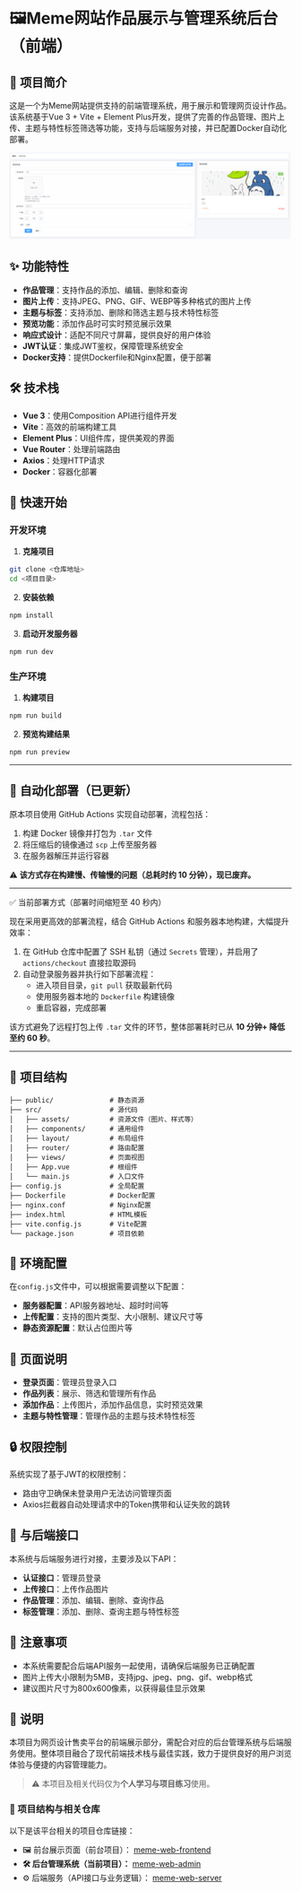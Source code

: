 # 🖼Meme网站作品展示与管理系统后台（前端）

## 🎨 项目简介

这是一个为Meme网站提供支持的前端管理系统，用于展示和管理网页设计作品。该系统基于Vue 3 + Vite + Element Plus开发，提供了完善的作品管理、图片上传、主题与特性标签筛选等功能，支持与后端服务对接，并已配置Docker自动化部署。

![预览](public/预览.png)

## ✨ 功能特性

- **作品管理**：支持作品的添加、编辑、删除和查询
- **图片上传**：支持JPEG、PNG、GIF、WEBP等多种格式的图片上传
- **主题与标签**：支持添加、删除和筛选主题与技术特性标签
- **预览功能**：添加作品时可实时预览展示效果
- **响应式设计**：适配不同尺寸屏幕，提供良好的用户体验
- **JWT认证**：集成JWT鉴权，保障管理系统安全
- **Docker支持**：提供Dockerfile和Nginx配置，便于部署

## 🛠️ 技术栈

- **Vue 3**：使用Composition API进行组件开发
- **Vite**：高效的前端构建工具
- **Element Plus**：UI组件库，提供美观的界面
- **Vue Router**：处理前端路由
- **Axios**：处理HTTP请求
- **Docker**：容器化部署

## 🚀 快速开始

### 开发环境

1. **克隆项目**

```bash
git clone <仓库地址>
cd <项目目录>
```

2. **安装依赖**

```bash
npm install
```

3. **启动开发服务器**

```bash
npm run dev
```

### 生产环境

1. **构建项目**

```bash
npm run build
```

2. **预览构建结果**

```bash
npm run preview
```

---

## 🔧 自动化部署（已更新）

原本项目使用 GitHub Actions 实现自动部署，流程包括：

1. 构建 Docker 镜像并打包为 `.tar` 文件
2. 将压缩后的镜像通过 `scp` 上传至服务器
3. 在服务器解压并运行容器

⚠️ **该方式存在构建慢、传输慢的问题（总耗时约 10 分钟），现已废弃。**

------

✅ 当前部署方式（部署时间缩短至 40 秒内）

现在采用更高效的部署流程，结合 GitHub Actions 和服务器本地构建，大幅提升效率：

1. 在 GitHub 仓库中配置了 SSH 私钥（通过 `Secrets` 管理），并启用了 `actions/checkout` 直接拉取源码
2. 自动登录服务器并执行如下部署流程：
   - 进入项目目录，`git pull` 获取最新代码
   - 使用服务器本地的 `Dockerfile` 构建镜像
   - 重启容器，完成部署

该方式避免了远程打包上传 `.tar` 文件的环节，整体部署耗时已从 **10 分钟+ 降低至约 60 秒**。

---

## 📁 项目结构

```
├── public/              # 静态资源
├── src/                 # 源代码
│   ├── assets/          # 资源文件（图片、样式等）
│   ├── components/      # 通用组件
│   ├── layout/          # 布局组件
│   ├── router/          # 路由配置
│   ├── views/           # 页面视图
│   ├── App.vue          # 根组件
│   └── main.js          # 入口文件
├── config.js            # 全局配置
├── Dockerfile           # Docker配置
├── nginx.conf           # Nginx配置
├── index.html           # HTML模板
├── vite.config.js       # Vite配置
└── package.json         # 项目依赖
```

## 🔧 环境配置

在`config.js`文件中，可以根据需要调整以下配置：

- **服务器配置**：API服务器地址、超时时间等
- **上传配置**：支持的图片类型、大小限制、建议尺寸等
- **静态资源配置**：默认占位图片等

## 📄 页面说明

- **登录页面**：管理员登录入口
- **作品列表**：展示、筛选和管理所有作品
- **添加作品**：上传图片，添加作品信息，实时预览效果
- **主题与特性管理**：管理作品的主题与技术特性标签

## 🔒 权限控制

系统实现了基于JWT的权限控制：

- 路由守卫确保未登录用户无法访问管理页面
- Axios拦截器自动处理请求中的Token携带和认证失败的跳转

## 🔄 与后端接口

本系统与后端服务进行对接，主要涉及以下API：

- **认证接口**：管理员登录
- **上传接口**：上传作品图片
- **作品管理**：添加、编辑、删除、查询作品
- **标签管理**：添加、删除、查询主题与特性标签

## 📢 注意事项

- 本系统需要配合后端API服务一起使用，请确保后端服务已正确配置
- 图片上传大小限制为5MB，支持jpg、jpeg、png、gif、webp格式
- 建议图片尺寸为800x600像素，以获得最佳显示效果 

## 📢 说明

本项目为网页设计售卖平台的前端展示部分，需配合对应的后台管理系统与后端服务使用。整体项目融合了现代前端技术栈与最佳实践，致力于提供良好的用户浏览体验与便捷的内容管理能力。

> ⚠️ 本项目及相关代码仅为**个人学习与项目练习**使用。

### 🔗 项目结构与相关仓库

以下是该平台相关的项目仓库链接：

- 🖼 前台展示页面（前台项目）：
   [meme-web-frontend](https://github.com/2060861791/meme-web-frontend)
- **🛠 后台管理系统（当前项目）：**
   [meme-web-admin](https://github.com/2060861791/meme-web-admin)
- ⚙️ 后端服务（API接口与业务逻辑）：
   [meme-web-server](https://github.com/2060861791/meme-web-server)
